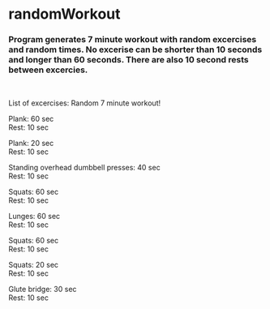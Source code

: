 # randomWorkout

### Program generates 7 minute workout with random excercises and random times. No excerise can be shorter than 10 seconds and longer than 60 seconds. There are also 10 second rests between excercies.

<br>

List of excercises:
Random 7 minute workout!

Plank: 60 sec <br>
Rest: 10 sec

Plank: 20 sec<br>
Rest: 10 sec

Standing overhead dumbbell presses: 40 sec<br>
Rest: 10 sec

Squats: 60 sec<br>
Rest: 10 sec

Lunges: 60 sec<br>
Rest: 10 sec

Squats: 60 sec<br>
Rest: 10 sec

Squats: 20 sec<br>
Rest: 10 sec

Glute bridge: 30 sec<br>
Rest: 10 sec

